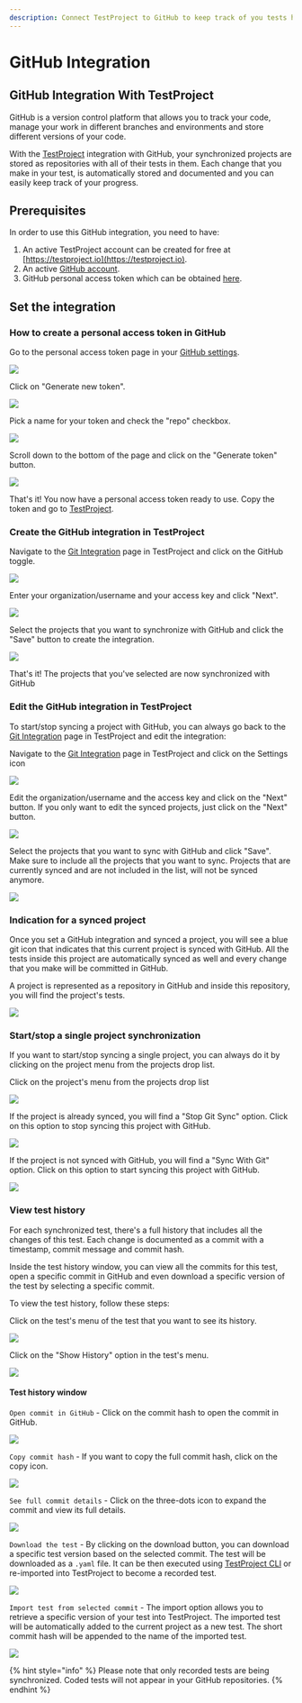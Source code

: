 ```yaml
---
description: Connect TestProject to GitHub to keep track of you tests history
---
```


# GitHub Integration

## GitHub Integration With TestProject

GitHub is a version control platform that allows you to track your code, manage your work in different branches and environments and store different versions of your code.

With the [TestProject](https://testproject.io) integration with GitHub, your synchronized projects are stored as repositories with all of their tests in them. Each change that you make in your test, is automatically stored and documented and you can easily keep track of your progress.

## Prerequisites

In order to use this GitHub integration, you need to have: 

1. An active TestProject account can be created for free at [https://testproject.io](https://testproject.io). 
2. An active [GitHub account](https://github.com/). 
3. GitHub personal access token which can be obtained [here](https://github.com/settings/tokens).

## Set the integration

### How to create a personal access token in GitHub

Go to the personal access token page in your [GitHub settings](https://github.com/settings/tokens).

![](../.gitbook/assets/personal-access-token-page%20%281%29%20%281%29.png)

Click on "Generate new token".

![](../.gitbook/assets/click-on-generate-new-token.png)

Pick a name for your token and check the "repo" checkbox.

![](../.gitbook/assets/name-and-repo.png)

Scroll down to the bottom of the page and click on the "Generate token" button.

![](../.gitbook/assets/generate-token.png)

That's it! You now have a personal access token ready to use. Copy the token and go to [TestProject](https://testproject.io).

### Create the GitHub integration in TestProject

Navigate to the [Git Integration](https://app.testproject.io/#/integrations/git) page in TestProject and click on the GitHub toggle.

![](../.gitbook/assets/tp-git-page.png)

Enter your organization/username and your access key and click "Next".

![](../.gitbook/assets/create-integration-p1.png)

Select the projects that you want to synchronize with GitHub and click the "Save" button to create the integration.

![](../.gitbook/assets/tp-git-select-projects%20%281%29%20%281%29%20%281%29.png)

That's it! The projects that you've selected are now synchronized with GitHub

### Edit the GitHub integration in TestProject

To start/stop syncing a project with GitHub, you can always go back to the [Git Integration](https://app.testproject.io/#/integrations/git) page in TestProject and edit the integration:

Navigate to the [Git Integration](https://app.testproject.io/#/integrations/git) page in TestProject and click on the Settings icon

![](../.gitbook/assets/tp-git-page-edit.png)

Edit the organization/username and the access key and click on the "Next" button. If you only want to edit the synced projects, just click on the "Next" button.

![](../.gitbook/assets/tp-git-page-edit-next.png)

Select the projects that you want to sync with GitHub and click "Save". Make sure to include all the projects that you want to sync. Projects that are currently synced and are not included in the list, will not be synced anymore.

![](../.gitbook/assets/tp-git-select-projects%20%281%29%20%281%29%20%281%29%20%281%29.png)

### Indication for a synced project

Once you set a GitHub integration and synced a project, you will see a blue git icon that indicates that this current project is synced with GitHub. All the tests inside this project are automatically synced as well and every change that you make will be committed in GitHub.

A project is represented as a repository in GitHub and inside this repository, you will find the project's tests.

![](../.gitbook/assets/project-sync-indication.png)

### Start/stop a single project synchronization

If you want to start/stop syncing a single project, you can always do it by clicking on the project menu from the projects drop list.

Click on the project's menu from the projects drop list

![](../.gitbook/assets/project-context-menu.png)

If the project is already synced, you will find a "Stop Git Sync" option. Click on this option to stop syncing this project with GitHub.

![](../.gitbook/assets/project-stop-syncing.png)

If the project is not synced with GitHub, you will find a "Sync With Git" option. Click on this option to start syncing this project with GitHub.

![](../.gitbook/assets/project-start-syncing.png)

### View test history

For each synchronized test, there's a full history that includes all the changes of this test. Each change is documented as a commit with a timestamp, commit message and commit hash.

Inside the test history window, you can view all the commits for this test, open a specific commit in GitHub and even download a specific version of the test by selecting a specific commit.

To view the test history, follow these steps:

Click on the test's menu of the test that you want to see its history.

![](../.gitbook/assets/test-context-menu.png)

Click on the "Show History" option in the test's menu.

![](../.gitbook/assets/test-view-history.png)

#### Test history window

`Open commit in GitHub` - Click on the commit hash to open the commit in GitHub.

![](../.gitbook/assets/test-history-hash.png)

`Copy commit hash` - If you want to copy the full commit hash, click on the copy icon.

![](../.gitbook/assets/test-history-copy.png)

`See full commit details` - Click on the three-dots icon to expand the commit and view its full details.

![](../.gitbook/assets/test-history-expanded.png)

`Download the test` - By clicking on the download button, you can download a specific test version based on the selected commit. The test will be downloaded as a `.yaml` file. It can be then executed using [TestProject CLI](https://docs.testproject.io/testproject-agents/testproject-agent-cli) or re-imported into TestProject to become a recorded test.

![](../.gitbook/assets/test-history-download.png)

`Import test from selected commit` - The import option allows you to retrieve a specific version of your test into TestProject. The imported test will be automatically added to the current project as a new test. The short commit hash will be appended to the name of the imported test.

![](../.gitbook/assets/test-history-import.png)

{% hint style="info" %}
Please note that only recorded tests are being synchronized. Coded tests will not appear in your GitHub repositories.
{% endhint %}

